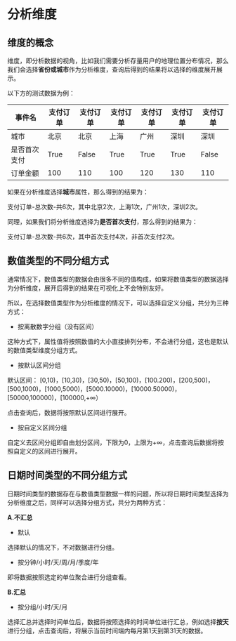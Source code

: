 # 分析维度

## 维度的概念

维度，即分析数据的视角，比如我们需要分析存量用户的地理位置分布情况，那么我们会选择**省份或城市**作为分析维度，查询后得到的结果将以选择的维度展开展示。

以下方的测试数据为例：

| 事件名    | 支付订单 | 支付订单  | 支付订单 | 支付订单 | 支付订单 | 支付订单  |
| ------ | ---- | ----- | ---- | ---- | ---- | ----- |
| 城市     | 北京   | 北京    | 上海   | 广州   | 深圳   | 深圳    |
| 是否首次支付 | True | False | True | True | True | False |
| 订单金额   | 100  | 110   | 100  | 120  | 130  | 110   |

如果在分析维度选择**城市**属性，那么得到的结果为：

支付订单-总次数-共6次，其中北京2次，上海1次，广州1次，深圳2次。

同理，如果我们将分析维度选择为**是否首次支付**，那么得到的结果为：

支付订单-总次数-共6次，其中首次支付4次，非首次支付2次。

## 数值类型的不同分组方式

通常情况下，数值类型的数据会由很多不同的值构成，如果将数值类型的数据选择为分析维度，展开后得到的结果在可视化上不会特别友好。

所以，在选择数值类型作为分析维度的情况下，可以选择自定义分组，共分为三种方式：

* 按离散数字分组（没有区间）

这种方式下，属性值将按照数值的大小直接排列分布，不会进行分组，这也是默认的数值类型维度分组方式。

* 按默认区间分组

默认区间： \[0,10)，\[10,30)，\[30,50)，\[50,100)，\[100.200)，\[200,500)，\[500,1000)，\[1000,5000)，\[5000.10000)，\[10000.50000)，\[50000,100000)，\[100000,+∞）

点击查询后，数据将按照默认区间进行展开。

* 按自定义区间分组

自定义去区间分组即自由划分区间，下限为0，上限为+∞，点击查询后数据将按照自定义的区间进行展开。

## 日期时间类型的不同分组方式

日期时间类型的数据存在与数值类型数据一样的问题，所以将日期时间类型选择为分析维度之后，同样可以选择分组方式，共分为两种方式：

**A.不汇总**

* 默认

选择默认的情况下，不对数据进行分组。

* 按分钟/小时/天/周/月/季度/年

即将数据按照选定的单位聚合进行分组查看。

**B.汇总**

* 按分组/小时/天/月

选择汇总并选择时间单位后，数据将按照选择的时间单位进行汇总，例如选择**按天**进行分组，点击查询后，将展示当前时间端内每月第1天到第31天的数据。
